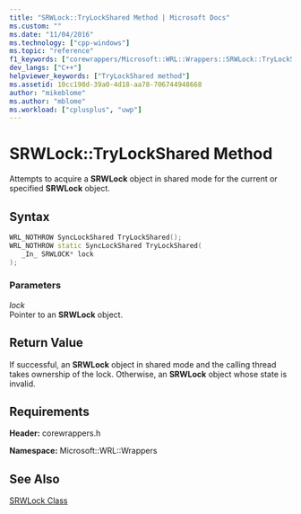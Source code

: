 ```yaml
---
title: "SRWLock::TryLockShared Method | Microsoft Docs"
ms.custom: ""
ms.date: "11/04/2016"
ms.technology: ["cpp-windows"]
ms.topic: "reference"
f1_keywords: ["corewrappers/Microsoft::WRL::Wrappers::SRWLock::TryLockShared"]
dev_langs: ["C++"]
helpviewer_keywords: ["TryLockShared method"]
ms.assetid: 10cc198d-39a0-4d18-aa78-706744948668
author: "mikeblome"
ms.author: "mblome"
ms.workload: ["cplusplus", "uwp"]
---
```

# SRWLock::TryLockShared Method
Attempts to acquire a **SRWLock** object in shared mode for the current or specified **SRWLock** object.  
  
## Syntax  
  
```cpp  
WRL_NOTHROW SyncLockShared TryLockShared();  
WRL_NOTHROW static SyncLockShared TryLockShared(  
   _In_ SRWLOCK* lock  
);  
```  
  
### Parameters  
 *lock*  
 Pointer to an **SRWLock** object.  
  
## Return Value  
 If successful, an **SRWLock** object in shared mode and the calling thread takes ownership of the lock. Otherwise, an **SRWLock** object whose state is invalid.  
  
## Requirements  
 **Header:** corewrappers.h  
  
 **Namespace:** Microsoft::WRL::Wrappers  
  
## See Also  
 [SRWLock Class](../windows/srwlock-class.md)